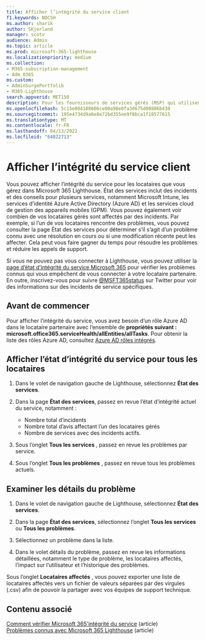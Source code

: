 ```yaml
---
title: Afficher l’intégrité du service client
f1.keywords: NOCSH
ms.author: sharik
author: SKjerland
manager: scotv
audience: Admin
ms.topic: article
ms.prod: microsoft-365-lighthouse
ms.localizationpriority: medium
ms.collection:
- M365-subscription-management
- Adm_O365
ms.custom:
- AdminSurgePortfolib
- M365-Lighthouse
search.appverid: MET150
description: Pour les fournisseurs de services gérés (MSP) qui utilisent Microsoft 365 Lighthouse, découvrez comment afficher l’intégrité du service client.
ms.openlocfilehash: 5c15e004108606ce00a90e0fa3d675d00806b430
ms.sourcegitcommit: 195e4734d9a6e8e72bd355ee9f8bca1f18577615
ms.translationtype: MT
ms.contentlocale: fr-FR
ms.lasthandoff: 04/13/2022
ms.locfileid: "64822713"
---
```

# <a name="view-tenant-service-health"></a>Afficher l’intégrité du service client

Vous pouvez afficher l’intégrité du service pour les locataires que vous gérez dans Microsoft 365 Lighthouse. État des services inclut des incidents et des conseils pour plusieurs services, notamment Microsoft Intune, les services d’identité Azure Active Directory (Azure AD) et les services cloud de gestion des appareils mobiles (GPM). Vous pouvez également voir combien de vos locataires gérés sont affectés par des incidents. Par exemple, si l’un de vos locataires rencontre des problèmes, vous pouvez consulter la page État des services pour déterminer s’il s’agit d’un problème connu avec une résolution en cours ou si une modification récente peut les affecter. Cela peut vous faire gagner du temps pour résoudre les problèmes et réduire les appels de support.

Si vous ne pouvez pas vous connecter à Lighthouse, vous pouvez utiliser la [page d’état d’intégrité du service Microsoft 365](https://status.office365.com/) pour vérifier les problèmes connus qui vous empêchent de vous connecter à votre locataire partenaire. En outre, inscrivez-vous pour suivre [@MSFT365status](https://twitter.com/MSFT365Status) sur Twitter pour voir des informations sur des incidents de service spécifiques.

## <a name="before-you-begin"></a>Avant de commencer

Pour afficher l’intégrité du service, vous avez besoin d’un rôle Azure AD dans le locataire partenaire avec l’ensemble de **propriétés suivant : microsoft.office365.serviceHealth/allEntities/allTasks**. Pour obtenir la liste des rôles Azure AD, consultez [Azure AD rôles intégrés](/azure/active-directory/roles/permissions-reference).

## <a name="view-service-health-status-for-all-tenants"></a>Afficher l’état d’intégrité du service pour tous les locataires

1. Dans le volet de navigation gauche de Lighthouse, sélectionnez **État des services**.

2. Dans la page **État des services**, passez en revue l’état d’intégrité actuel du service, notamment :

   - Nombre total d’incidents
   - Nombre total d’avis affectant l’un des locataires gérés
   - Nombre de services avec des incidents actifs.

3. Sous l’onglet **Tous les services** , passez en revue les problèmes par service.

4. Sous l’onglet **Tous les problèmes** , passez en revue tous les problèmes actuels.

## <a name="review-issue-details"></a>Examiner les détails du problème

1. Dans le volet de navigation gauche de Lighthouse, sélectionnez **État des services**.

2. Dans la page **État des services**, sélectionnez l’onglet **Tous les services** ou **Tous les problèmes**.

3. Sélectionnez un problème dans la liste.

4. Dans le volet détails du problème, passez en revue les informations détaillées, notamment le type de problème, les locataires affectés, l’impact sur l’utilisateur et l’historique des problèmes.

Sous l’onglet **Locataires affectés** , vous pouvez exporter une liste de locataires affectés vers un fichier de valeurs séparées par des virgules (.csv) afin de pouvoir la partager avec vos équipes de support technique.

## <a name="related-content"></a>Contenu associé

[Comment vérifier Microsoft 365'intégrité du service](/microsoft-365/enterprise/view-service-health) (article)\
[Problèmes connus avec Microsoft 365 Lighthouse](m365-lighthouse-known-issues.md) (article)
